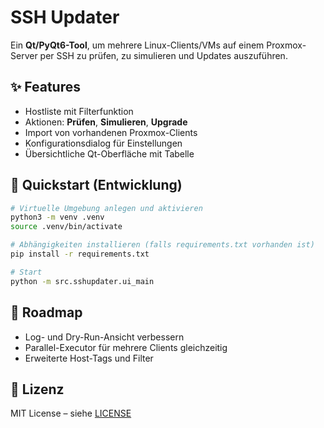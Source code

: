 # SSH Updater

Ein **Qt/PyQt6-Tool**, um mehrere Linux-Clients/VMs auf einem Proxmox-Server per SSH zu prüfen, zu simulieren und Updates auszuführen.

## ✨ Features
- Hostliste mit Filterfunktion  
- Aktionen: **Prüfen**, **Simulieren**, **Upgrade**  
- Import von vorhandenen Proxmox-Clients  
- Konfigurationsdialog für Einstellungen  
- Übersichtliche Qt-Oberfläche mit Tabelle  

## 🚀 Quickstart (Entwicklung)
```bash
# Virtuelle Umgebung anlegen und aktivieren
python3 -m venv .venv
source .venv/bin/activate

# Abhängigkeiten installieren (falls requirements.txt vorhanden ist)
pip install -r requirements.txt

# Start
python -m src.sshupdater.ui_main
```

## 📌 Roadmap
- Log- und Dry-Run-Ansicht verbessern  
- Parallel-Executor für mehrere Clients gleichzeitig  
- Erweiterte Host-Tags und Filter  

## 📄 Lizenz
MIT License – siehe [LICENSE](LICENSE)
